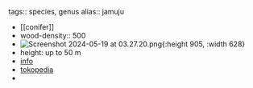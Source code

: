 tags:: species, genus
alias:: jamuju

- [[conifer]]
- wood-density:: 500
- ![Screenshot 2024-05-19 at 03.27.20.png](https://peach-geographical-bat-397.mypinata.cloud/ipfs/QmcJm1QL9u9ncQuPAjPEVU8ZGTTMdtErX486NAixnJjFpa){:height 905, :width 628}
- height: up to 50 m
- [info](http://www.plantsofasia.com/index/dacrycarpus_imbricatus/0-1212)
- [tokopedia](https://www.tokopedia.com/greenmutis/bahan-bonsai-mujamuju-jamuju-dacrycarpus-sp?extParam=ivf%3Dfalse%26src%3Dsearch)
-